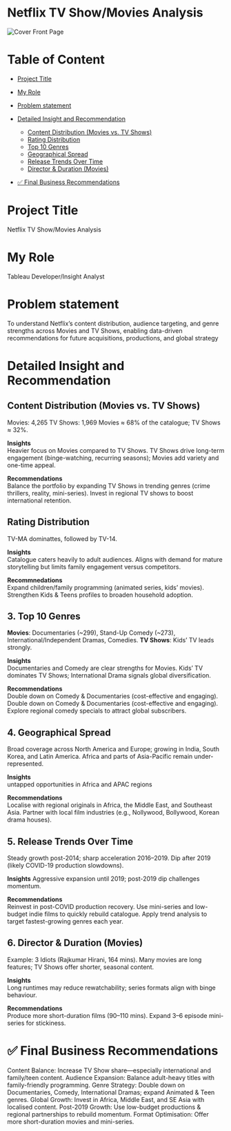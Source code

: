 # Netflix TV Show/Movies Analysis

![Cover Front Page]( )

# Table of Content 
- [Project Title](#project-title)
- [My Role](#my-role)
- [Problem statement](#problem-statement)
- [Detailed Insight and Recommendation](#detailed-insight-and-recommendation)
  - [Content Distribution (Movies vs. TV Shows)](#content-distribution-(movies-vs.-tv-shows))
  - [Rating Distribution](#rating-distribution)
  - [Top 10 Genres](#top-10-genres)
  - [Geographical Spread](#geographical-spread)
  - [Release Trends Over Time](#release-trends-over-time)
  - [Director & Duration (Movies)](#director-&-duration-(Movies))
 
- [✅ Final Business Recommendations](#final-business-recommedation)

# Project Title
Netflix TV Show/Movies Analysis

# My Role
Tableau Developer/Insight Analyst

# Problem statement
To understand Netflix’s content distribution, audience targeting, and genre strengths across Movies and TV Shows, enabling data-driven recommendations for future acquisitions, productions, and global strategy

# Detailed Insight and Recommendation

## Content Distribution (Movies vs. TV Shows)

Movies: 4,265
TV Shows: 1,969
Movies ≈ 68% of the catalogue; TV Shows ≈ 32%.  

**Insights**  
Heavier focus on Movies compared to TV Shows.
TV Shows drive long-term engagement (binge-watching, recurring seasons); Movies add variety and one-time appeal.  

**Recommendations**  
Balance the portfolio by expanding TV Shows in trending genres (crime thrillers, reality, mini-series).
Invest in regional TV shows to boost international retention.


## Rating Distribution

TV-MA dominattes, followed by TV-14.

**Insights**  
Catalogue caters heavily to adult audiences.
Aligns with demand for mature storytelling but limits family engagement versus competitors.

**Recommnedations**  
Expand children/family programming (animated series, kids’ movies).
Strengthen Kids & Teens profiles to broaden household adoption.

## 3. Top 10 Genres

**Movies**: Documentaries (~299), Stand-Up Comedy (~273), International/Independent Dramas, Comedies.
**TV Shows**: Kids’ TV leads strongly.

**Insights**  
Documentaries and Comedy are clear strengths for Movies.
Kids’ TV dominates TV Shows; International Drama signals global diversification.

**Recommendations**  
Double down on Comedy & Documentaries (cost-effective and engaging).
Double down on Comedy & Documentaries (cost-effective and engaging).
Explore regional comedy specials to attract global subscribers.

## 4. Geographical Spread

Broad coverage across North America and Europe; growing in India, South Korea, and Latin America.
Africa and parts of Asia-Pacific remain under-represented.

**Insights**  
untapped opportunities in Africa and APAC regions

**Recommendations**  
Localise with regional originals in Africa, the Middle East, and Southeast Asia.
Partner with local film industries (e.g., Nollywood, Bollywood, Korean drama houses).

## 5. Release Trends Over Time

Steady growth post-2014; sharp acceleration 2016–2019.
Dip after 2019 (likely COVID-19 production slowdowns).

**Insights**
Aggressive expansion until 2019; post-2019 dip challenges momentum.

**Recommendations**  
Reinvest in post-COVID production recovery.
Use mini-series and low-budget indie films to quickly rebuild catalogue.
Apply trend analysis to target fastest-growing genres each year.


## 6. Director & Duration (Movies)

Example: 3 Idiots (Rajkumar Hirani, 164 mins).
Many movies are long features; TV Shows offer shorter, seasonal content.

**Insights**  
Long runtimes may reduce rewatchability; series formats align with binge behaviour.

**Recommendations**  
Produce more short-duration films (90–110 mins).
Expand 3–6 episode mini-series for stickiness.

# ✅ Final Business Recommendations

Content Balance: Increase TV Show share—especially international and family/teen content.
Audience Expansion: Balance adult-heavy titles with family-friendly programming.
Genre Strategy: Double down on Documentaries, Comedy, International Dramas; expand Animated & Teen genres.
Global Growth: Invest in Africa, Middle East, and SE Asia with localised content.
Post-2019 Growth: Use low-budget productions & regional partnerships to rebuild momentum.
Format Optimisation: Offer more short-duration movies and mini-series.

